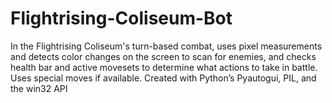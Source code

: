 # Flightrising-Coliseum-Bot
In the Flightrising Coliseum's turn-based combat, uses pixel measurements and detects color changes on the screen to scan for enemies, and checks health bar and active movesets to determine what actions to take in battle. Uses special moves if available. Created with Python’s Pyautogui, PIL, and the win32 API
